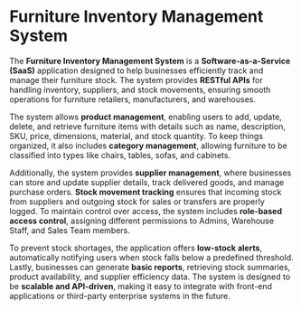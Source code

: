 # Furniture Inventory Management System

The **Furniture Inventory Management System** is a **Software-as-a-Service (SaaS)** application designed to help businesses efficiently track and manage their furniture stock. The system provides **RESTful APIs** for handling inventory, suppliers, and stock movements, ensuring smooth operations for furniture retailers, manufacturers, and warehouses.

The system allows **product management**, enabling users to add, update, delete, and retrieve furniture items with details such as name, description, SKU, price, dimensions, material, and stock quantity. To keep things organized, it also includes **category management**, allowing furniture to be classified into types like chairs, tables, sofas, and cabinets.

Additionally, the system provides **supplier management**, where businesses can store and update supplier details, track delivered goods, and manage purchase orders. **Stock movement tracking** ensures that incoming stock from suppliers and outgoing stock for sales or transfers are properly logged. To maintain control over access, the system includes **role-based access control**, assigning different permissions to Admins, Warehouse Staff, and Sales Team members.

To prevent stock shortages, the application offers **low-stock alerts**, automatically notifying users when stock falls below a predefined threshold. Lastly, businesses can generate **basic reports**, retrieving stock summaries, product availability, and supplier efficiency data. The system is designed to be **scalable and API-driven**, making it easy to integrate with front-end applications or third-party enterprise systems in the future.